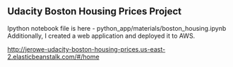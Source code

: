 ## Udacity Boston Housing Prices Project

Ipython notebook file is here - python_app/materials/boston_housing.ipynb
Additionally, I created a web application and deployed it to AWS.

http://jerowe-udacity-boston-housing-prices.us-east-2.elasticbeanstalk.com/#/home
